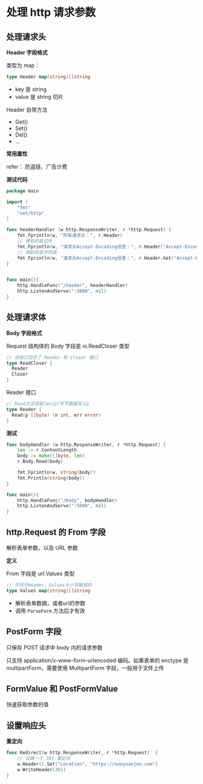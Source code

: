 # 处理 http 请求参数


## 处理请求头

**Header 字段格式**

类型为 map：

```go
type Header map[string][]string
```

- key 是 string
- value 是 string 切片

Header 自带方法

- Get()
- Set()
- Del()
- ...

**常用属性**

refer： 防盗链、广告计费


**测试代码**

```go
package main

import (
    "fmt"
    "net/http"
)

func headerHandler (w http.ResponseWriter, r *http.Request) {
    fmt.Fprintln(w, "所有请求头：", r.Header)
    // 得到的是切片
    fmt.Fprintln(w, "请求头Accept-Encoding信息：", r.Header["Accept-Encoding"])
    // 得到的是字符串
    fmt.Fprintln(w, "请求头Accept-Encoding信息：", r.Header.Get("Accept-Encoding"))
}


func main(){
    http.HandleFunc("/header", headerHandler)
    http.ListenAndServe(":5000", nil)
}
```


## 处理请求体

**Body 字段格式**

Request 结构体的 Body 字段是 io.ReadCloser 类型

```go
// 该接口包含了 Reader 和 Closer 接口
type ReadCloser {
  Reader
  Closer
}
```

Reader 接口

```go
// Read方法读取len(p)字节数据写入p
type Reader {
  Read(p []byte) (n int, err error)
}
```

**测试**

```go
func bodyHandler (w http.ResponseWriter, r *http.Request) {
    len := r.ContentLength
    body := make([]byte, len)
    r.Body.Read(body)

    fmt.Fprintln(w, string(body))
    fmt.Println(string(body))
}

func main(){
    http.HandleFunc("/body", bodyHandler)
    http.ListenAndServe(":5000", nil)
}
```


## http.Request 的 From 字段

解析表单参数，以及 URL 参数

**定义**

From 字段是 url.Values 类型

```go
// 不同于Header，Values大小写敏感的
type Values map[string][]string
```

- 解析表单数据，或者url的参数
- 调用 `ParseForm` 方法后才有效


## PostForm 字段


只保存 POST 请求中 body 内的请求参数

只支持 application/x-www-form-urlencoded 编码。如果表单的 enctype 是 multipartForm，需要使用 MultipartForm 字段，一般用于文件上传


## FormValue 和 PostFormValue

快速获取参数的值


## 设置响应头

**重定向**

```go
func Redirect(w http.ResponseWriter, r *http.Request)  {
    // 设置一个 301 重定向
    w.Header().Set("Location", "https://xueyuanjun.com")
    w.WriteHeader(301)
}
```
